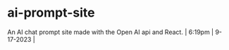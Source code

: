 # ai-prompt-site

An AI chat prompt site made with the Open AI api and React. | 6:19pm | 9-17-2023 |